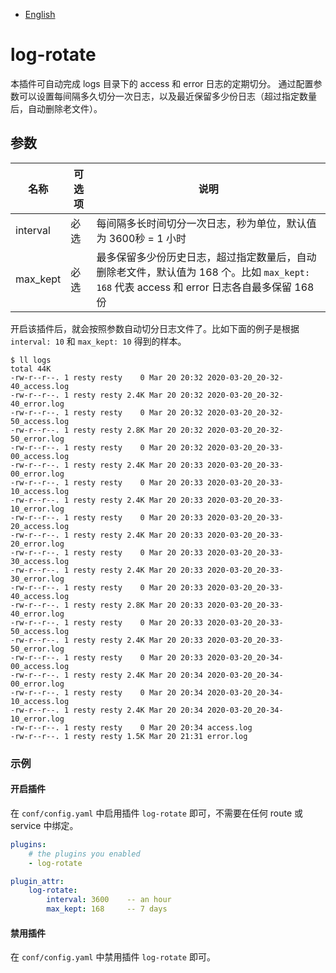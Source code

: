 <!--
#
# Licensed to the Apache Software Foundation (ASF) under one or more
# contributor license agreements.  See the NOTICE file distributed with
# this work for additional information regarding copyright ownership.
# The ASF licenses this file to You under the Apache License, Version 2.0
# (the "License"); you may not use this file except in compliance with
# the License.  You may obtain a copy of the License at
#
#     http://www.apache.org/licenses/LICENSE-2.0
#
# Unless required by applicable law or agreed to in writing, software
# distributed under the License is distributed on an "AS IS" BASIS,
# WITHOUT WARRANTIES OR CONDITIONS OF ANY KIND, either express or implied.
# See the License for the specific language governing permissions and
# limitations under the License.
#
-->

- [English](../../plugins/log-rotate.md)

# log-rotate

本插件可自动完成 logs 目录下的 access 和 error 日志的定期切分。
通过配置参数可以设置每间隔多久切分一次日志，以及最近保留多少份日志（超过指定数量后，自动删除老文件）。

## 参数

|名称           |可选项  |说明|
|---------     |--------|-----------|
|interval      |必选    |每间隔多长时间切分一次日志，秒为单位，默认值为 3600秒 = 1 小时|
|max_kept      |必选    |最多保留多少份历史日志，超过指定数量后，自动删除老文件，默认值为 168 个。比如 `max_kept: 168` 代表 access 和 error 日志各自最多保留 168 份|

开启该插件后，就会按照参数自动切分日志文件了。比如下面的例子是根据 `interval: 10` 和 `max_kept: 10` 得到的样本。

```shell
$ ll logs
total 44K
-rw-r--r--. 1 resty resty    0 Mar 20 20:32 2020-03-20_20-32-40_access.log
-rw-r--r--. 1 resty resty 2.4K Mar 20 20:32 2020-03-20_20-32-40_error.log
-rw-r--r--. 1 resty resty    0 Mar 20 20:32 2020-03-20_20-32-50_access.log
-rw-r--r--. 1 resty resty 2.8K Mar 20 20:32 2020-03-20_20-32-50_error.log
-rw-r--r--. 1 resty resty    0 Mar 20 20:32 2020-03-20_20-33-00_access.log
-rw-r--r--. 1 resty resty 2.4K Mar 20 20:33 2020-03-20_20-33-00_error.log
-rw-r--r--. 1 resty resty    0 Mar 20 20:33 2020-03-20_20-33-10_access.log
-rw-r--r--. 1 resty resty 2.4K Mar 20 20:33 2020-03-20_20-33-10_error.log
-rw-r--r--. 1 resty resty    0 Mar 20 20:33 2020-03-20_20-33-20_access.log
-rw-r--r--. 1 resty resty 2.4K Mar 20 20:33 2020-03-20_20-33-20_error.log
-rw-r--r--. 1 resty resty    0 Mar 20 20:33 2020-03-20_20-33-30_access.log
-rw-r--r--. 1 resty resty 2.4K Mar 20 20:33 2020-03-20_20-33-30_error.log
-rw-r--r--. 1 resty resty    0 Mar 20 20:33 2020-03-20_20-33-40_access.log
-rw-r--r--. 1 resty resty 2.8K Mar 20 20:33 2020-03-20_20-33-40_error.log
-rw-r--r--. 1 resty resty    0 Mar 20 20:33 2020-03-20_20-33-50_access.log
-rw-r--r--. 1 resty resty 2.4K Mar 20 20:33 2020-03-20_20-33-50_error.log
-rw-r--r--. 1 resty resty    0 Mar 20 20:33 2020-03-20_20-34-00_access.log
-rw-r--r--. 1 resty resty 2.4K Mar 20 20:34 2020-03-20_20-34-00_error.log
-rw-r--r--. 1 resty resty    0 Mar 20 20:34 2020-03-20_20-34-10_access.log
-rw-r--r--. 1 resty resty 2.4K Mar 20 20:34 2020-03-20_20-34-10_error.log
-rw-r--r--. 1 resty resty    0 Mar 20 20:34 access.log
-rw-r--r--. 1 resty resty 1.5K Mar 20 21:31 error.log
```

### 示例

#### 开启插件

在 `conf/config.yaml` 中启用插件 `log-rotate` 即可，不需要在任何 route 或 service 中绑定。

```yaml
plugins:
    # the plugins you enabled
    - log-rotate

plugin_attr:
    log-rotate:
        interval: 3600    -- an hour
        max_kept: 168     -- 7 days
```

#### 禁用插件

在 `conf/config.yaml` 中禁用插件 `log-rotate` 即可。
